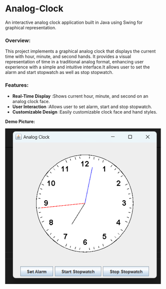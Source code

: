# Analog-Clock
An interactive analog clock application built in Java using Swing for graphical representation.

### Overview:

This project implements a graphical analog clock that displays the current time with hour, minute, and second hands. It provides a visual representation of time in a traditional analog format, enhancing user experience with a simple and intuitive interface.It allows user to set the alarm and start stopwatch as well as stop stopwatch.


### Features: 

- **Real-Time Display** :Shows current hour, minute, and second on an analog clock face.
- **User Interaction** :Allows user to set alarm, start and stop stopwatch.
- __Customizable Design__ :Easily customizable clock face and hand styles.

**Demo Picture:**


![Analog Clock Demo](https://github.com/vaarajakogila/Analog-Clock/blob/main/AnalogClock.png?raw=true)
